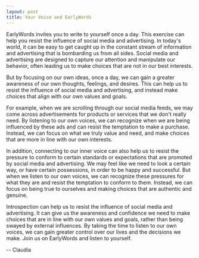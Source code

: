 ```yaml
---
layout: post
title: Your Voice and EarlyWords
---
```

EarlyWords invites you to write to yourself once a day.  This exercise can help you resist the influence of social media and advertising. In today's world, it can be easy to get caught up in the constant stream of information and advertising that is bombarding us from all sides. Social media and advertising are designed to capture our attention and manipulate our behavior, often leading us to make choices that are not in our best interests.

But by focusing on our own ideas, once a day, we can gain a greater awareness of our own thoughts, feelings, and desires. This can help us to resist the influence of social media and advertising, and instead make choices that align with our own values and goals.

For example, when we are scrolling through our social media feeds, we may come across advertisements for products or services that we don't really need. By listening to our own voices, we can recognize when we are being influenced by these ads and can resist the temptation to make a purchase. Instead, we can focus on what we truly value and need, and make choices that are more in line with our own interests.

In addition, connecting to our inner voice can also help us to resist the pressure to conform to certain standards or expectations that are promoted by social media and advertising. We may feel like we need to look a certain way, or have certain possessions, in order to be happy and successful. But when we listen to our own voices, we can recognize these pressures for what they are and resist the temptation to conform to them. Instead, we can focus on being true to ourselves and making choices that are authentic and genuine.

Introspection can help us to resist the influence of social media and advertising. It can give us the awareness and confidence we need to make choices that are in line with our own values and goals, rather than being swayed by external influences. By taking the time to listen to our own voices, we can gain greater control over our lives and the decisions we make. Join us on EarlyWords and listen to yourself.

-- Claudia
